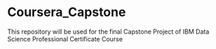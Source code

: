 # Coursera_Capstone
This repository will be used for the final Capstone Project of IBM Data Science Professional Certificate Course
